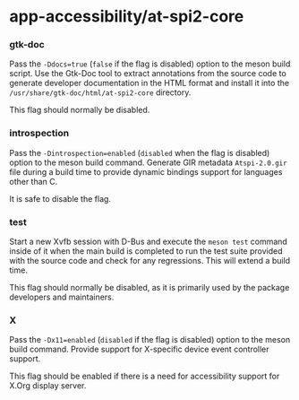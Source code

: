 # app-accessibility/at-spi2-core

### gtk-doc
Pass the `-Ddocs=true` (`false` if the flag is disabled) option to the meson build script. Use the Gtk-Doc tool to extract annotations from the source code to generate developer documentation in the HTML format and install it into the `/usr/share/gtk-doc/html/at-spi2-core` directory.

This flag should normally be disabled.

### introspection
Pass the `-Dintrospection=enabled` (`disabled` when the flag is disabled) option to the meson build command. Generate GIR metadata `Atspi-2.0.gir` file during a build time to provide dynamic bindings support for languages other than C.

It is safe to disable the flag.

### test
Start a new Xvfb session with D-Bus and execute the `meson test` command inside of it when the main build is completed to run the test suite provided with the source code and check for any regressions. This will extend a build time.

This flag should normally be disabled, as it is primarily used by the package developers and maintainers.

### X
Pass the `-Dx11=enabled` (`disabled` if the flag is disabled) option to the meson build command. Provide support for X-specific device event controller support.

This flag should be enabled if there is a need for accessibility support for X.Org display server.
